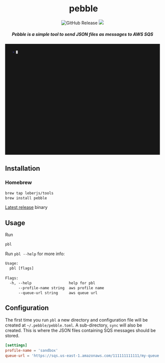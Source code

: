 <div align="center">
  <h1>️ pebble </h1>
  <img alt="GitHub Release" src="https://img.shields.io/github/v/release/leberjs/pebble">&nbsp<img src="https://img.shields.io/badge/status-dev-red" />
  <h5>Pebble is a simple tool to send JSON files as messages to AWS SQS</h5>
</div>

![Demo](demos/demo.gif)

## Installation
### Homebrew
```console
brew tap leberjs/tools
brew install pebble
```

[Latest release](https://github.com/leberjs/pebble/releases/latest) binary

## Usage
Run
```sh
pbl
```

Run `pbl --help` for more info:
```
Usage:
  pbl [flags]

Flags:
  -h, --help                 help for pbl
      --profile-name string  aws profile name
      --queue-url string     aws queue url
```

## Configuration
The first time you run `pbl` a new directory and configuration file will be created at `~/.pebble/pebble.toml`. A sub-directory, `sync` will also
be created. This is where the JSON files containing SQS messages should be stored.

```toml
[settings]
profile-name = 'sandbox'
queue-url = 'https://sqs.us-east-1.amazonaws.com/111111111111/my-queue'
```
